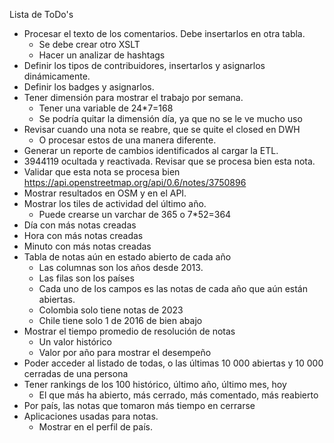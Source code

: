 Lista de ToDo's

* Procesar el texto de los comentarios. Debe insertarlos en otra tabla.
  * Se debe crear otro XSLT
  * Hacer un analizar de hashtags
* Definir los tipos de contribuidores, insertarlos y asignarlos dinámicamente.
* Definir los badges y asignarlos.
* Tener dimensión para mostrar el trabajo por semana.
  * Tener una variable de 24*7=168
  * Se podría quitar la dimensión día, ya que no se le ve mucho uso
* Revisar cuando una nota se reabre, que se quite el closed en DWH
  * O procesar estos de una manera diferente.
* Generar un reporte de cambios identificados al cargar la ETL.
* 3944119 ocultada y reactivada. Revisar que se procesa bien esta nota.
* Validar que esta nota se procesa bien https://api.openstreetmap.org/api/0.6/notes/3750896
* Mostrar resultados en OSM y en el API.
* Mostrar los tiles de actividad del último año.
  * Puede crearse un varchar de 365 o 7*52=364
* Día con más notas creadas
* Hora con más notas creadas
* Minuto con más notas creadas
* Tabla de notas aún en estado abierto de cada año
  * Las columnas son los años desde 2013.
  * Las filas son los países
  * Cada uno de los campos es las notas de cada año que aún están abiertas.
  * Colombia solo tiene notas de 2023
  * Chile tiene solo 1 de 2016 de bien abajo
* Mostrar el tiempo promedio de resolución de notas
  * Un valor histórico
  * Valor por año para mostrar el desempeño
* Poder acceder al listado de todas, o las últimas 10 000 abiertas y 10 000 cerradas de una persona
* Tener rankings de los 100 histórico, último año, último mes, hoy
  * El que más ha abierto, más cerrado, más comentado, más reabierto
* Por país, las notas que tomaron más tiempo en cerrarse
* Aplicaciones usadas para notas.
  * Mostrar en el perfil de país.